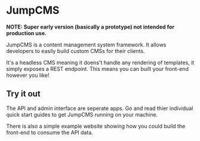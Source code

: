 # JumpCMS

**NOTE: Super early version (basically a prototype) not intended for
production use.**

JumpCMS is a content management system framework. It allows developers to
easily build custom CMSs for their clients.

It's a headless CMS meaning it doens't handle any rendering of templates, it
simply exposes a REST endpoint. This means you can built your front-end however
you like!

## Try it out

The API and admin interface are seperate apps. Go and read thier individual
quick start guides to get JumpCMS running on your machine.

There is also a simple example website showing how you could build the
front-end to consume the API data.
